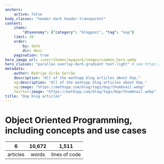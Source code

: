 ```yaml
---
anchors:
    active: false
body_classes: "header-dark header-transparent"
content:
    items:
        "@taxonomy": {"category": "blogpost", "tag": "oop"}
    limit: 20
    order:
        by: date
        dir: desc
    pagination: true
hero_image_url: /user/themes/myquark/images/common_hero.webp
hero_classes: "parallax overlay-dark-gradient text-light" # see https://demo.getgrav.org/blog-skeleton/blog/hero-classes
metadata:
    author: Rodrigo Girão Serrão
    description: "All of the mathspp blog articles about Oop."
    og:description: "All of the mathspp blog articles about Oop."
    og:image: "https://mathspp.com/blog/tags/Oop/thumbnail.webp"
    twitter:image: "https://mathspp.com/blog/tags/Oop/thumbnail.webp"
title: "Oop blog articles"
---
```



# Object Oriented Programming, including concepts and use cases


<table class="stats-table">
    <thead>
        <tr>
            <th style="text-align: center;">6</th>
            <th style="text-align: center;">10,672</th>
            <th style="text-align: center;">1,511</th>
        </tr>
    </thead>
    <tbody>
        <tr>
            <td style="text-align: center;">articles</td>
            <td style="text-align: center;">words</td>
            <td style="text-align: center;">lines of code</td>
        </tr>
    </tbody>
</table>